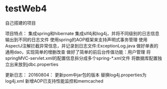 # testWeb4
自己搭建的项目

项目特点：
  集成spring和hibernate
  集成slf4j和log4j，并将不同级别的日志信息输出到不同的日志文件
  使用spring的AOP框架来支持声明式事务管理
  使用AspectJ注解拦截异常信息，并记录到日志文件:ExceptionLog.java
  做好单表的通用dao，实现简单的增删改查
  做好了简单的前后台传值功能：用户管理
  将springMVC-servlet.xml的配置信息拆分成多个spring-*.xml文件
  将数据库配置独立出来放到jdbc.properties

更新日志：
20160804：
	更新pom中jar包的版本
	替换log4j.properties为log4j.xml
	新增AOP已支持性能监控和memcached

